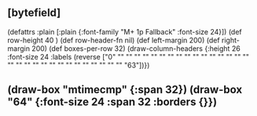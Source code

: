 ## [bytefield]

(defattrs :plain [:plain {:font-family "M+ 1p Fallback" :font-size 24}])
(def row-height 40 )
(def row-header-fn nil)
(def left-margin 200)
(def right-margin 200)
(def boxes-per-row 32)
(draw-column-headers {:height 26 :font-size 24 :labels (reverse ["0" "" "" "" "" "" "" "" "" "" "" "" "" "" "" "" "" "" "" "" "" "" "" "" "" "" "" "" "" "" "" "63"])})

(draw-box "mtimecmp" {:span 32})
(draw-box "64" {:font-size 24 :span 32 :borders {}})
-----------------------------------------------------------------------------------------------------------------------

